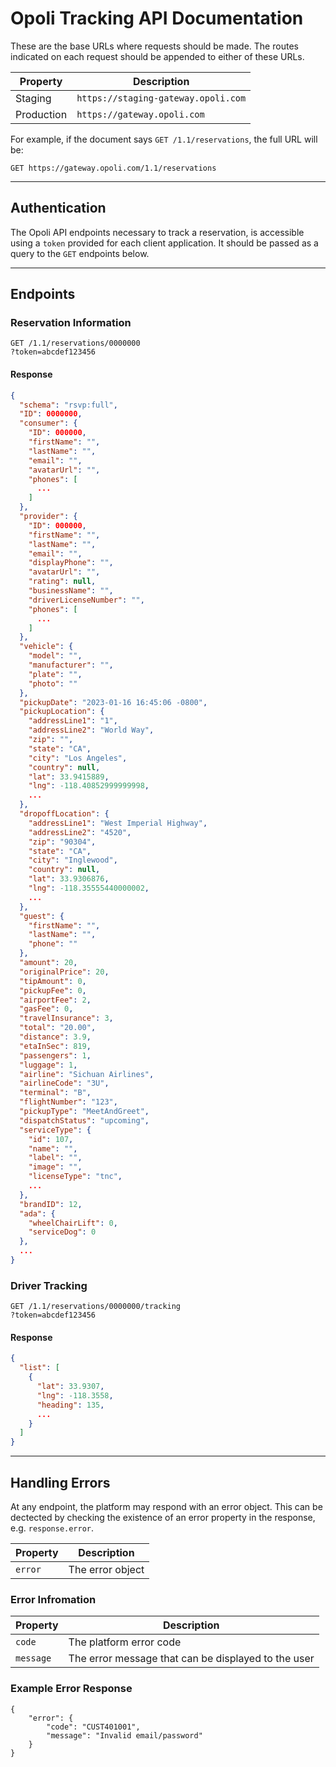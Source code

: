 # Opoli Tracking API Documentation

These are the base URLs where requests should be made. The routes indicated on each request should be appended to either of these URLs.

| Property | Description |
| --- | --- |
| Staging | `https://staging-gateway.opoli.com` |
| Production | `https://gateway.opoli.com` |

For example, if the document says `GET /1.1/reservations`, the full URL will be:
```
GET https://gateway.opoli.com/1.1/reservations
```

----

## Authentication
The Opoli API endpoints necessary to track a reservation, is accessible using a `token` provided for each client application. It should be passed as a query to the `GET` endpoints below.

----

## Endpoints

### Reservation Information
```
GET /1.1/reservations/0000000
?token=abcdef123456
```
#### Response
```json
{
  "schema": "rsvp:full",
  "ID": 0000000,
  "consumer": {
    "ID": 000000,
    "firstName": "",
    "lastName": "",
    "email": "",
    "avatarUrl": "",
    "phones": [
      ...
    ]
  },
  "provider": {
    "ID": 000000,
    "firstName": "",
    "lastName": "",
    "email": "",
    "displayPhone": "",
    "avatarUrl": "",
    "rating": null,
    "businessName": "",
    "driverLicenseNumber": "",
    "phones": [
      ...
    ]
  },
  "vehicle": {
    "model": "",
    "manufacturer": "",
    "plate": "",
    "photo": ""
  },
  "pickupDate": "2023-01-16 16:45:06 -0800",
  "pickupLocation": {
    "addressLine1": "1",
    "addressLine2": "World Way",
    "zip": "",
    "state": "CA",
    "city": "Los Angeles",
    "country": null,
    "lat": 33.9415889,
    "lng": -118.40852999999998,
    ...
  },
  "dropoffLocation": {
    "addressLine1": "West Imperial Highway",
    "addressLine2": "4520",
    "zip": "90304",
    "state": "CA",
    "city": "Inglewood",
    "country": null,
    "lat": 33.9306876,
    "lng": -118.35555440000002,
    ...
  },
  "guest": {
    "firstName": "",
    "lastName": "",
    "phone": ""
  },
  "amount": 20,
  "originalPrice": 20,
  "tipAmount": 0,
  "pickupFee": 0,
  "airportFee": 2,
  "gasFee": 0,
  "travelInsurance": 3,
  "total": "20.00",
  "distance": 3.9,
  "etaInSec": 819,
  "passengers": 1,
  "luggage": 1,
  "airline": "Sichuan Airlines",
  "airlineCode": "3U",
  "terminal": "B",
  "flightNumber": "123",
  "pickupType": "MeetAndGreet",
  "dispatchStatus": "upcoming",
  "serviceType": {
    "id": 107,
    "name": "",
    "label": "",
    "image": "",
    "licenseType": "tnc",
    ...
  },
  "brandID": 12,
  "ada": {
    "wheelChairLift": 0,
    "serviceDog": 0
  },
  ...
}
```

### Driver Tracking
```
GET /1.1/reservations/0000000/tracking
?token=abcdef123456
```

#### Response
```json
{
  "list": [
    {
      "lat": 33.9307,
      "lng": -118.3558,
      "heading": 135,
      ...
    }
  ]
}
```


----

## Handling Errors
At any endpoint, the platform may respond with an error object. This can be dectected by checking the existence of an error property in the response, e.g. `response.error`.

| Property | Description |
| --- | --- |
| `error` | The error object |

### Error Infromation

| Property | Description |
| --- | --- |
| `code` | The platform error code |
| `message` | The error message that can be displayed to the user |

### Example Error Response
```
{
    "error": {
        "code": "CUST401001",
        "message": "Invalid email/password"
    }
}
```